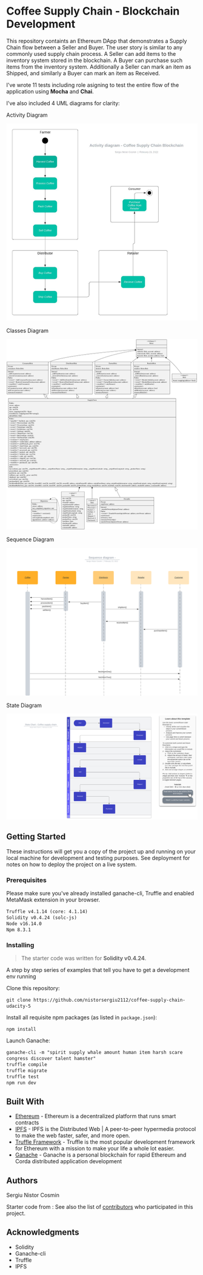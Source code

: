 # Coffee Supply Chain - Blockchain Development

This repository containts an Ethereum DApp that demonstrates a Supply Chain flow between a Seller and Buyer. The user story is similar to any commonly used supply chain process. A Seller can add items to the inventory system stored in the blockchain. A Buyer can purchase such items from the inventory system. Additionally a Seller can mark an item as Shipped, and similarly a Buyer can mark an item as Received.

I've wrote 11 tests including role asigning to test the entire flow of the application using **Mocha** and **Chai**.

I've also included 4 UML diagrams for clarity:

Activity Diagram

![UML_1](UML/activity-diagram.jpeg)

Classes Diagram

![UML_2](UML/class-diagram.svg)

Sequence Diagram

![UML_3](UML/sequence-diagram.svg)

State Diagram

![UML_$](UML/state-diagram.svg)

## Getting Started

These instructions will get you a copy of the project up and running on your local machine for development and testing purposes. See deployment for notes on how to deploy the project on a live system.

### Prerequisites

Please make sure you've already installed ganache-cli, Truffle and enabled MetaMask extension in your browser.

```
Truffle v4.1.14 (core: 4.1.14)
Solidity v0.4.24 (solc-js)
Node v16.14.0
Npm 8.3.1
```

### Installing

> The starter code was written for **Solidity v0.4.24**.

A step by step series of examples that tell you have to get a development env running

Clone this repository:

```
git clone https://github.com/nistorsergiu2112/coffee-supply-chain-udacity-5
```

Install all requisite npm packages (as listed in ```package.json```):

```
npm install
```

Launch Ganache:

```
ganache-cli -m "spirit supply whale amount human item harsh scare congress discover talent hamster"
truffle compile
truffle migrate
truffle test
npm run dev
```

## Built With

* [Ethereum](https://www.ethereum.org/) - Ethereum is a decentralized platform that runs smart contracts
* [IPFS](https://ipfs.io/) - IPFS is the Distributed Web | A peer-to-peer hypermedia protocol
to make the web faster, safer, and more open.
* [Truffle Framework](http://truffleframework.com/) - Truffle is the most popular development framework for Ethereum with a mission to make your life a whole lot easier.
* [Ganache](https://trufflesuite.com/ganache/index.html) - Ganache is a personal blockchain for rapid Ethereum and Corda distributed application development


## Authors

Sergiu Nistor Cosmin

Starter code from : See also the list of [contributors](https://github.com/your/project/contributors.md) who participated in this project.

## Acknowledgments

* Solidity
* Ganache-cli
* Truffle
* IPFS
